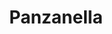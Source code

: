 ---
title: Panzanella
layout: recipe

source_link: http://www.seriouseats.com/2015/09/the-food-lab-panzanella-salad-done-right.html
source_name: Serious Eats

time: 1 hour
premade: false
premade_note: If the vinegrette soaks for too long the bread will become mushy.

ingredients:
- 3-4 large, juicy heirloom tomatoes
- ⅓ of a loaf of ciabatta
- Basil
- Handful of arugula
- Shallot
- Garlic
- Rice, white, or red wine vinegar
- Dijon mustard

notes:
- Primarily a summer dish, the key ingredient is the juice extracted from the tomatoes. Your bag of tomatoes should *heavy*.
- A flat ciabatta from *Semifreddi's* will feed 6.
- A handful of arugula helps make it a bit more salad-like.
---